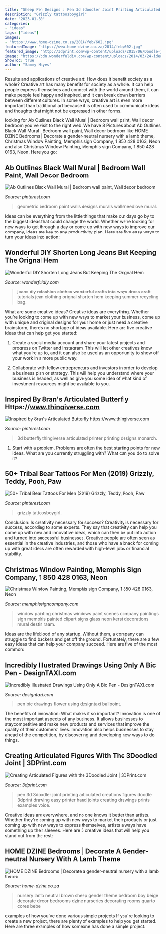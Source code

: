 ```yaml
---
title: "Sheep Pen Designs : Pen 3d 3doodler Joint Printing Articulated Creations Figures Doodle 3dprint Drawing Easy Printer Hand Joints Creating Drawings Prints Examples Voice"
description: "Grizzly tattoosboygirl"
date: "2023-01-30"
categories:
- "ideas"
tags: ["ideas"]
images:
- "https://www.home-dzine.co.za/2014/feb/602.jpg"
featuredImage: "https://www.home-dzine.co.za/2014/feb/602.jpg"
featured_image: "http://3dprint.com/wp-content/uploads/2015/06/Doodle-joint-hand.jpg"
image: "https://cdn.wonderfuldiy.com/wp-content/uploads/2014/03/24-ideas-to-refashion-old-jeans-fb.jpg"
ShowToc: true
author: "Sammy Hayes"
---
```



Results and applications of creative art: How does it benefit society as a whole?
Creative art has many benefits for society as a whole. It can help people express themselves and connect with the world around them, it can make people feel happy and inspired, and it can break down barriers between different cultures. In some ways, creative art is even more important than traditional art because it is often used to communicate ideas and thoughts that might not be expressed in other forms.

	

		
looking for Ab Outlines Black Wall Mural | Bedroom wall paint, Wall decor bedroom you've visit to the right web. We have 8 Pictures about Ab Outlines Black Wall Mural | Bedroom wall paint, Wall decor bedroom like HOME DZINE Bedrooms | Decorate a gender-neutral nursery with a lamb theme, Christmas Window Painting, Memphis sign Company, 1 850 428 0163, Neon and also Christmas Window Painting, Memphis sign Company, 1 850 428 0163, Neon. Here you go:
		
    
## Ab Outlines Black Wall Mural | Bedroom Wall Paint, Wall Decor Bedroom

<img loading=lazy src="https://i.pinimg.com/736x/54/d9/0c/54d90c282f37eed5a078f3339c41660f.jpg" onerror="this.onerror=null;this.src='https://tse2.mm.bing.net/th?id=OIP.BDPH6QaqW2pQBXVcN7asNgHaHa&amp;pid=15.1';" alt="Ab Outlines Black Wall Mural | Bedroom wall paint, Wall decor bedroom">

_Source: pinterest.com_

>geometric bedroom paint walls designs murals wallsneedlove mural. 

	

Ideas can be everything from the little things that make our days go by to the biggest ideas that could change the world. Whether we're looking for new ways to get through a day or come up with new ways to improve our company, ideas are key to any productivity plan. Here are five easy ways to turn your ideas into action: 

    
## Wonderful DIY Shorten Long Jeans But Keeping The Orignal Hem

<img loading=lazy src="https://cdn.wonderfuldiy.com/wp-content/uploads/2014/03/24-ideas-to-refashion-old-jeans-fb.jpg" onerror="this.onerror=null;this.src='https://tse1.mm.bing.net/th?id=OIP.bYWC5pJUFJcTrzTsbV2gawHaHa&amp;pid=15.1';" alt="Wonderful DIY Shorten Long Jeans But Keeping The Orignal Hem">

_Source: wonderfuldiy.com_

>jeans diy refashion clothes wonderful crafts into ways dress craft tutorials jean clothing orignal shorten hem keeping summer recycling bag. 

	

What are some creative ideas?
Creative ideas are everything. Whether you’re looking to come up with new ways to market your business, come up with unique and original designs for your home or just need a creative brainstorm, there’s no shortage of ideas available. Here are five creative ideas that can help get you started:
1. Create a social media account and share your latest projects and progress on Twitter and Instagram. This will let other creatives know what you’re up to, and it can also be used as an opportunity to show off your work in a more public way.

2. Collaborate with fellow entrepreneurs and investors in order to develop a business plan or strategy. This will help you understand where your business is headed, as well as give you some idea of what kind of investment resources might be available to you.


    
## Inspired By 8ran&#039;s Articulated Butterfly Https://www.thingiverse.com

<img loading=lazy src="https://i.pinimg.com/736x/a9/05/1c/a9051c83b1ac8f5ea30a9aaa540299e0.jpg" onerror="this.onerror=null;this.src='https://tse2.mm.bing.net/th?id=OIP.WXk4-Nmm1MaQRTCrJDGXTQHaFk&amp;pid=15.1';" alt="Inspired by 8ran&#039;s Articulated Butterfly https://www.thingiverse.com">

_Source: pinterest.com_

>3d butterfly thingiverse articulated printer printing designs monarch. 

	

1. Start with a problem. Problems are often the best starting points for new ideas. What are you currently struggling with? What can you do to solve it? 

    
## 50+ Tribal Bear Tattoos For Men (2019) Grizzly, Teddy, Pooh, Paw

<img loading=lazy src="https://i.pinimg.com/736x/2c/33/27/2c33273822f23088ccf2ba53d9a59d4d.jpg" onerror="this.onerror=null;this.src='https://tse3.mm.bing.net/th?id=OIP.AA70u-rLDuE-LtyLWumHRwHaHd&amp;pid=15.1';" alt="50+ Tribal Bear Tattoos For Men (2019) Grizzly, Teddy, Pooh, Paw">

_Source: pinterest.com_

>grizzly tattoosboygirl. 

	

Conclusion: Is creativity necessary for success?
Creativity is necessary for success, according to some experts. They say that creativity can help you come up with new and innovative ideas, which can then be put into action and turned into successful businesses. Creative people are often seen as essential in the creative industries, and those who have a knack for coming up with great ideas are often rewarded with high-level jobs or financial stability.

    
## Christmas Window Painting, Memphis Sign Company, 1 850 428 0163, Neon

<img loading=lazy src="http://www.memphissigncompany.com/images/candles.jpg" onerror="this.onerror=null;this.src='https://tse1.mm.bing.net/th?id=OIP.u2vm_J5LOxcBFlh-kQSNlwHaJ4&amp;pid=15.1';" alt="Christmas Window Painting, Memphis sign Company, 1 850 428 0163, Neon">

_Source: memphissigncompany.com_

>window painting christmas windows paint scenes company paintings sign memphis painted clipart signs glass neon kerst decorations mural destin raam. 

	

Ideas are the lifeblood of any startup. Without them, a company can struggle to find backers and get off the ground. Fortunately, there are a few easy ideas that can help your company succeed. Here are five of the most common: 

    
## Incredibly Illustrated Drawings Using Only A Bic Pen - DesignTAXI.com

<img loading=lazy src="https://editorial.designtaxi.com/news-pen2002/11.jpg" onerror="this.onerror=null;this.src='https://tse1.mm.bing.net/th?id=OIP.Slj6ajwzbU0Br8KM-1E5fAHaHa&amp;pid=15.1';" alt="Incredibly Illustrated Drawings Using Only A Bic Pen - DesignTAXI.com">

_Source: designtaxi.com_

>pen bic drawings flower using designtaxi ballpoint. 

	

The benefits of innovation: What makes it so important?
Innovation is one of the most important aspects of any business. It allows businesses to staycompetitive and make new products and services that improve the quality of their customers’ lives. Innovation also helps businesses to stay ahead of the competition, by discovering and developing new ways to do things.

    
## Creating Articulated Figures With The 3Doodled Joint | 3DPrint.com

<img loading=lazy src="http://3dprint.com/wp-content/uploads/2015/06/Doodle-joint-hand.jpg" onerror="this.onerror=null;this.src='https://tse2.mm.bing.net/th?id=OIP.N5lhkIkX3NigiRhUMeF_vwHaJ4&amp;pid=15.1';" alt="Creating Articulated Figures with the 3Doodled Joint | 3DPrint.com">

_Source: 3dprint.com_

>pen 3d 3doodler joint printing articulated creations figures doodle 3dprint drawing easy printer hand joints creating drawings prints examples voice. 

	

Creative ideas are everywhere, and no one knows it better than artists. Whether they're coming up with new ways to market their products or just coming up with new ways to express themselves, artists always have something up their sleeves. Here are 5 creative ideas that will help you stand out from the rest: 

    
## HOME DZINE Bedrooms | Decorate A Gender-neutral Nursery With A Lamb Theme

<img loading=lazy src="https://www.home-dzine.co.za/2014/feb/602.jpg" onerror="this.onerror=null;this.src='https://tse2.mm.bing.net/th?id=OIP.ngceabG7GBbgxjEXvRZT1QHaHa&amp;pid=15.1';" alt="HOME DZINE Bedrooms | Decorate a gender-neutral nursery with a lamb theme">

_Source: home-dzine.co.za_

>nursery lamb neutral brown sheep gender theme bedroom boy beige decorate decor bedrooms dzine nurseries decorating rooms quarto cores bebe. 

	

examples of how you've done various simple projects
If you're looking to create a new project, there are plenty of examples to help you get started. Here are three examples of how someone has done a simple project.

